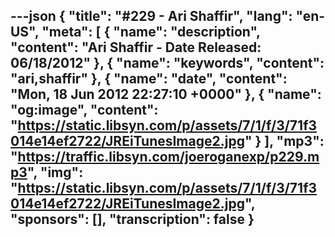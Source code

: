---json
{
  "title": "#229 - Ari Shaffir",
  "lang": "en-US",
  "meta": [
    {
      "name": "description",
      "content": "Ari Shaffir - Date Released: 06/18/2012"
    },
    {
      "name": "keywords",
      "content": "ari,shaffir"
    },
    {
      "name": "date",
      "content": "Mon, 18 Jun 2012 22:27:10 +0000"
    },
    {
      "name": "og:image",
      "content": "https://static.libsyn.com/p/assets/7/1/f/3/71f3014e14ef2722/JREiTunesImage2.jpg"
    }
  ],
  "mp3": "https://traffic.libsyn.com/joeroganexp/p229.mp3",
  "img": "https://static.libsyn.com/p/assets/7/1/f/3/71f3014e14ef2722/JREiTunesImage2.jpg",
  "sponsors": [],
  "transcription": false
}
---
<episode-header />

<timemark seconds="0" />

<transcribe-call-to-action />

<episode-footer />